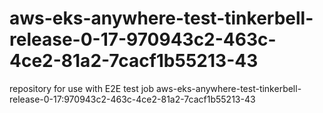# aws-eks-anywhere-test-tinkerbell-release-0-17-970943c2-463c-4ce2-81a2-7cacf1b55213-43
repository for use with E2E test job aws-eks-anywhere-test-tinkerbell-release-0-17:970943c2-463c-4ce2-81a2-7cacf1b55213-43
